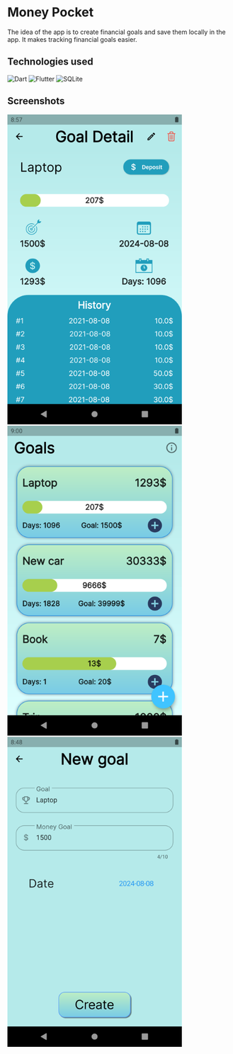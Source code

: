 
# Money Pocket

The idea of the app is to create financial goals and save them locally in the app. It makes tracking financial goals easier.


## Technologies used
![Dart](https://img.shields.io/badge/dart-%230175C2.svg?style=flat&logo=dart&logoColor=white) ![Flutter](https://img.shields.io/badge/Flutter-%2302569B.svg?style=flat&logo=Flutter&logoColor=white) ![SQLite](https://img.shields.io/badge/sqlite-%2307405e.svg?style=flat&logo=sqlite&logoColor=white)

## Screenshots

![App Screenshot](./screenshots/Screenshot_1628445444.png)
![App Screenshot](./screenshots/Screenshot_1628445637.png)
![App Screenshot](./screenshots/Screenshot_1628444938.png)

